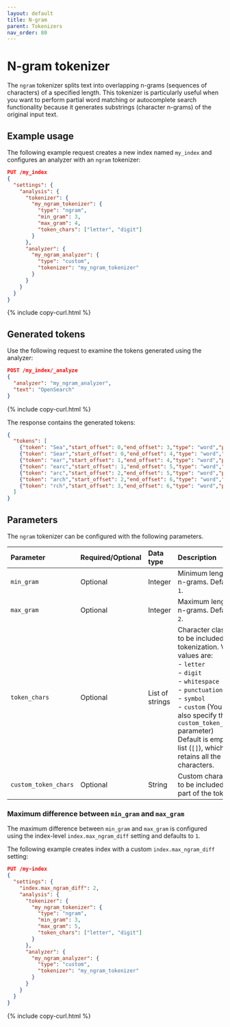 ```yaml
---
layout: default
title: N-gram
parent: Tokenizers
nav_order: 80
---
```


# N-gram tokenizer

The `ngram` tokenizer splits text into overlapping n-grams (sequences of characters) of a specified length. This tokenizer is particularly useful when you want to perform partial word matching or autocomplete search functionality because it generates substrings (character n-grams) of the original input text.

## Example usage

The following example request creates a new index named `my_index` and configures an analyzer with an `ngram` tokenizer:

```json
PUT /my_index
{
  "settings": {
    "analysis": {
      "tokenizer": {
        "my_ngram_tokenizer": {
          "type": "ngram",
          "min_gram": 3,
          "max_gram": 4,
          "token_chars": ["letter", "digit"]
        }
      },
      "analyzer": {
        "my_ngram_analyzer": {
          "type": "custom",
          "tokenizer": "my_ngram_tokenizer"
        }
      }
    }
  }
}
```
{% include copy-curl.html %}

## Generated tokens

Use the following request to examine the tokens generated using the analyzer:

```json
POST /my_index/_analyze
{
  "analyzer": "my_ngram_analyzer",
  "text": "OpenSearch"
}
```
{% include copy-curl.html %}

The response contains the generated tokens:

```json
{
  "tokens": [
    {"token": "Sea","start_offset": 0,"end_offset": 3,"type": "word","position": 0},
    {"token": "Sear","start_offset": 0,"end_offset": 4,"type": "word","position": 1},
    {"token": "ear","start_offset": 1,"end_offset": 4,"type": "word","position": 2},
    {"token": "earc","start_offset": 1,"end_offset": 5,"type": "word","position": 3},
    {"token": "arc","start_offset": 2,"end_offset": 5,"type": "word","position": 4},
    {"token": "arch","start_offset": 2,"end_offset": 6,"type": "word","position": 5},
    {"token": "rch","start_offset": 3,"end_offset": 6,"type": "word","position": 6}
  ]
}
```

## Parameters

The `ngram` tokenizer can be configured with the following parameters.

Parameter | Required/Optional | Data type | Description
:--- | :--- | :--- | :--- 
`min_gram` | Optional | Integer | Minimum length of n-grams. Default is `1`.
`max_gram` | Optional | Integer | Maximum length of n-grams. Default is `2`.
`token_chars` | Optional | List of strings | Character classes to be included in tokenization. Valid values are:<br>- `letter`<br>- `digit`<br>- `whitespace`<br>- `punctuation`<br>- `symbol`<br>- `custom` (You must also specify the `custom_token_chars` parameter)<br>Default is empty list (`[]`), which retains all the characters.
`custom_token_chars` | Optional | String | Custom characters to be included as part of the tokens.

### Maximum difference between `min_gram` and `max_gram`

The maximum difference between `min_gram` and `max_gram` is configured using the index-level `index.max_ngram_diff` setting and defaults to `1`.

The following example creates index with a custom `index.max_ngram_diff` setting: 

```json
PUT /my-index
{
  "settings": {
    "index.max_ngram_diff": 2, 
    "analysis": {
      "tokenizer": {
        "my_ngram_tokenizer": {
          "type": "ngram",
          "min_gram": 3,
          "max_gram": 5,
          "token_chars": ["letter", "digit"]
        }
      },
      "analyzer": {
        "my_ngram_analyzer": {
          "type": "custom",
          "tokenizer": "my_ngram_tokenizer"
        }
      }
    }
  }
}
```
{% include copy-curl.html %}
